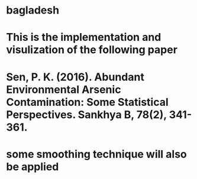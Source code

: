 # bagladesh

# This is the implementation and visulization of the following paper
# Sen, P. K. (2016). Abundant Environmental Arsenic Contamination: Some Statistical Perspectives. Sankhya B, 78(2), 341-361.

# some smoothing technique will also be applied
